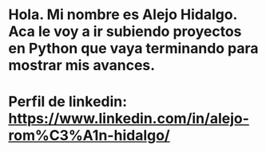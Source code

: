 # Hola. Mi nombre es Alejo Hidalgo. Aca le voy a ir subiendo proyectos en Python que vaya terminando para mostrar mis avances.
 
# Perfil de linkedin: https://www.linkedin.com/in/alejo-rom%C3%A1n-hidalgo/
